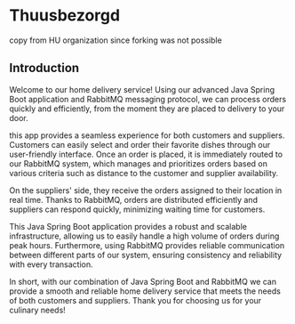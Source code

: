 # Thuusbezorgd

copy from HU organization since forking was not possible

## Introduction

Welcome to our home delivery service! Using our advanced Java Spring Boot application and RabbitMQ messaging protocol, we can process orders quickly and efficiently, from the moment they are placed to delivery to your door.

this app provides a seamless experience for both customers and suppliers. Customers can easily select and order their favorite dishes through our user-friendly interface. Once an order is placed, it is immediately routed to our RabbitMQ system, which manages and prioritizes orders based on various criteria such as distance to the customer and supplier availability.

On the suppliers' side, they receive the orders assigned to their location in real time. Thanks to RabbitMQ, orders are distributed efficiently and suppliers can respond quickly, minimizing waiting time for customers.

This Java Spring Boot application provides a robust and scalable infrastructure, allowing us to easily handle a high volume of orders during peak hours. Furthermore, using RabbitMQ provides reliable communication between different parts of our system, ensuring consistency and reliability with every transaction.

In short, with our combination of Java Spring Boot and RabbitMQ we can provide a smooth and reliable home delivery service that meets the needs of both customers and suppliers. Thank you for choosing us for your culinary needs!
